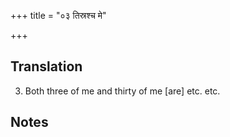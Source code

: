 +++
title = "०३ तिस्रश्च मे"

+++
## Translation
3. Both three of me and thirty of me \[are\] etc. etc.

## Notes

